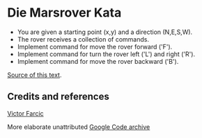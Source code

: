 # Die Marsrover Kata

- You are given a starting point (x,y) and a direction (N,E,S,W).
- The rover receives a collection of commands.
- Implement command for move the rover forward ('F').
- Implement command for turn the rover left ('L') and right ('R').
- Implement command for move the rover backward ('B').

[Source of this text](https://kata-log.rocks/mars-rover-kata).

## Credits and references
[Victor Farcic](https://technologyconversations.com/2014/10/17/java-tutorial-through-katas-mars-rover/)

More elaborate unattributed [Google Code archive](https://code.google.com/archive/p/marsrovertechchallenge/)